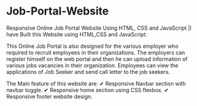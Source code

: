 # Job-Portal-Website
Responsive Online Job Portal Website Using HTML, CSS and JavaScript |I have Built this Website using HTML,CSS and JavaScript.

This Online Job Portal is also designed for the various employer who required to recruit employees in their organizations. The employers can register himself on the web portal and then he can upload information of various jobs vacancies in their organization. Employees can view the applications of Job Seeker and send call letter to the job seekers.

The Main feature of this website are:
✔ Responsive Navbar section with navbar toggle.
✔ Responsive home section using CSS flexbox.
✔ Responsive footer website design.

